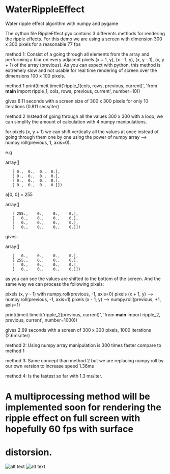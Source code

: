 # WaterRippleEffect
Water ripple effect algorithm with numpy and pygame

The cython file RippleEffect.pyx contains 3 differents methods for rendering the ripple effects.
For this demo we are using a screen with dimension 300 x 300 pixels for a reasonable 77 fps 

method 1: Consist of a going through all elements from the array and performing a blur on every adjacent pixels (x + 1, y), (x - 1, y), (x, y - 1), (x, y + 1) of the array (previous). As you can expect with python, this method is extremely slow and not usable for real time rendering of screen over the dimensions 100 x 100 pixels.

method 1
print(timeit.timeit('ripple_1(cols, rows, previous, current)', 'from __main__ import ripple_1, cols, rows, previous, current', number=10))

gives 8.11 seconds with a screen size of 300 x 300 pixels for only 10 iterations (0.811 secs/iter)

method 2
Instead of going through all the values 300 x 300 with a loop, we can simplify the amount of calculation with
4 numpy manipulations.

for pixels (x, y + 1) we can shift vertically all the values at once instead of going through them one
by one using the power of numpy array --> numpy.roll(previous, 1, axis=0).

e.g

array([
       
       [ 0.,  0.,  0.,  0.],      
       [ 0.,  0.,  0.,  0.],     
       [ 0.,  0.,  0.,  0.],     
       [ 0.,  0.,  0.,  0.]])

a[0, 0] = 255

array([
       
       [ 255.,    0.,    0.,    0.],
       [   0.,    0.,    0.,    0.],
       [   0.,    0.,    0.,    0.],
       [   0.,    0.,    0.,    0.]])
       
gives:

array([

       [   0.,    0.,    0.,    0.],
       [ 255.,    0.,    0.,    0.],
       [   0.,    0.,    0.,    0.],
       [   0.,    0.,    0.,    0.]])
       
as you can see the values are shifted to the bottom of the screen. And the same way we can process the following pixels:

pixels (x, y - 1) with numpy.roll(previous, -1, axis=0)
pixels (x + 1, y) --> numpy.roll(previous, -1, axis=1)
pixels (x - 1, y) --> numpy.roll(previous, +1, axis=1)

print(timeit.timeit('ripple_2(previous, current)', 'from __main__ import ripple_2, previous, current', number=1000))

gives 2.69 seconds with a screen of 300 x 300 pixels, 1000 iterations (2.6ms/iter)

method 2: Using numpy array manipulation is 300 times faster compare to method 1

method 3: Same concept than method 2 but we are replacing numpy.roll by our own version to increase speed 1.36ms

method 4: Is the fastest so far with 1.3 ms/iter.

# A multiprocessing method will be implemented soon for rendering the ripple effect on full screen with hopefully 60 fps with surface 
# distorsion. 

![alt text](https://github.com/yoyoberenguer/WaterRippleEffect/blob/master/RippleEffect.gif)
![alt text](https://github.com/yoyoberenguer/WaterRippleEffect/blob/master/RippleEffect1.gif)
